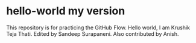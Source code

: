 # hello-world my version
This repository is for practicing the GitHub Flow.
Hello world, I am Krushik Teja Thati. 
Edited by Sandeep Surapaneni.
Also contributed by Anish.

